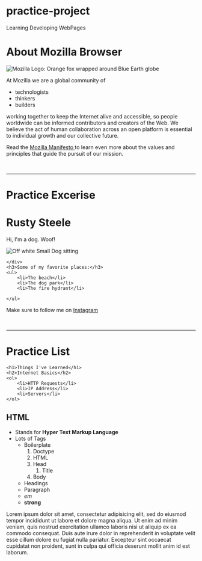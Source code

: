 # practice-project
Learning Developing WebPages

<!-- Here is a code for developing basic HTML page -->

<!DOCTYPE html>
<html>
<head>
	<title>Test Page</title>
</head>


<body>
<h1> About Mozilla Browser </h1>
<img src ="images\Headphones.jpg" alt="Mozilla Logo:  Orange fox wrapped around Blue Earth globe">
<p> At Mozilla we are a global community of </p>
<ul>
	<li> technologists</li>
	<li> thinkers</li>
	<li> builders</li>

</ul>

<p> working together to keep the Internet alive and accessible, so people worldwide can be informed contributors and creators of the Web. We believe the act of human collaboration across an open platform is essential to individual growth and our collective future. </p>
<p>Read the <a href="https://www.mozilla.org/en-US/about/manifesto/">Mozilla Manifesto </a> to learn even more about the values and principles that guide the pursuit of our mission.</p>
<br>
<hr>

<h1> Practice Excerise </h1>
<h1><strong>Rusty Steele </strong></h1>
	<p>Hi, I'm a dog. Woof!</p>
	<div>
		<img src="images/dog.jpg" alt=" Off white Small Dog sitting">

	</div>
	<h3>Some of my favorite places:</h3>
	<ul>
		<li>The beach</li>
		<li>The dog park</li>
		<li>The fire hydrant</li>

	</ul>
<p>Make sure to follow me on <a href="https://instagram.com">Instagram</a></p>

<br>
<hr>
<h1> Practice List </h1>

	<h1>Things I've Learned</h1>
	<h2>Internet Basics</h2>
	<ol>
		<li>HTTP Requests</li>
		<li>IP Address</li>
		<li>Servers</li>
	</ol>
<h2>HTML</h2>
<ul>
	<li>Stands for <strong> Hyper Text Markup Language </strong></li>
	<li>Lots of Tags
		<ul>
			<li>Boilerplate
				<ol>
					<li>Doctype</li>
					<li>HTML</li>
					<li>Head
						<ol>
							<li>Title</li>
						</ol>
					</li>
					<li>Body</li></ol></li>
			<li>Headings</li>
			<li>Paragraph</li>
			<li><em>em</em></li>
			<li><strong>strong </strong></li>
		</ul>	</li>

</ul>
<p>Lorem ipsum dolor sit amet, consectetur adipisicing elit, sed do eiusmod
tempor incididunt ut labore et dolore magna aliqua. Ut enim ad minim veniam,
quis nostrud exercitation ullamco laboris nisi ut aliquip ex ea commodo
consequat. Duis aute irure dolor in reprehenderit in voluptate velit esse
cillum dolore eu fugiat nulla pariatur. Excepteur sint occaecat cupidatat non
proident, sunt in culpa qui officia deserunt mollit anim id est laborum.</p>
</body>
</html>
